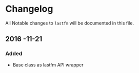# Changelog

All Notable changes to `lastfm` will be documented in this file.


## 2016 -11-21

### Added
- Base class as lastfm API wrapper

